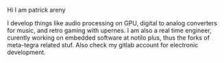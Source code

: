 Hi I am patrick areny

I develop things like audio processing on GPU, digital to analog converters for music, and retro gaming with upernes.
I am also a real time engineer, curently working on embedded software at notilo plus, thus the forks of meta-tegra related stuf.
Also check my gitlab account for electronic development.

<!---
mandraga/mandraga is a ✨ special ✨ repository because its `README.md` (this file) appears on your GitHub profile.
You can click the Preview link to take a look at your changes.
--->

